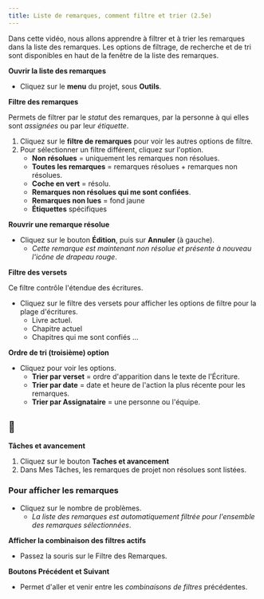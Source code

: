 ```yaml
---
title: Liste de remarques, comment filtre et trier (2.5e)
---
```

Dans cette vidéo, nous allons apprendre à filtrer et à trier les remarques dans la liste des remarques. Les options de filtrage, de recherche et de tri sont disponibles en haut de la fenêtre de la liste des remarques.

**Ouvrir la liste des remarques**

-  Cliquez sur le **menu** du projet, sous **Outils**.

**Filtre des remarques**

Permets de filtrer par le *statut* des remarques, par la personne à qui elles sont *assignées* ou par leur *étiquette*.

1.  Cliquez sur le **filtre de remarques** pour voir les autres options de filtre.
1.  Pour sélectionner un filtre différent, cliquez sur l'option.
     -  **Non résolues** = uniquement les remarques non résolues.
     -  **Toutes les remarques** = remarques résolues + remarques non résolues.
     -  **Coche en vert** = résolu.
     -  **Remarques non résolues qui me sont confiées**.
     -  **Remarques non lues** = fond jaune
     -  **Étiquettes** spécifiques

**Rouvrir une remarque résolue**

-  Cliquez sur le bouton **Édition**, puis sur **Annuler** (à gauche).
    -  *Cette remarque est maintenant non résolue et présente à nouveau l'icône de drapeau rouge*.

**Filtre des versets**

Ce filtre contrôle l'étendue des écritures.

-  Cliquez sur le filtre des versets pour afficher les options de filtre pour la plage d'écritures.
    -  Livre actuel.
    -  Chapitre actuel
    -  Chapitres qui me sont confiés …

**Ordre de tri (troisième) option**

-  Cliquez pour voir les options.
    -  **Trier par verset** = ordre d'apparition dans le texte de l'Écriture.
    -  **Trier par date** = date et heure de l'action la plus récente pour les remarques.
    -  **Trier par Assignataire** = une personne ou l'équipe.



## :page_facing_up:

**Tâches et avancement**

1.  Cliquez sur le bouton **Taches et avancement**
1.  Dans Mes Tâches, les remarques de projet non résolues sont listées.

### Pour afficher les remarques

-  Cliquez sur le nombre de problèmes.
   -  *La liste des remarques est automatiquement filtrée pour l'ensemble des remarques sélectionnées*.

**Afficher la combinaison des filtres actifs**

-  Passez la souris sur le Filtre des Remarques.

**Boutons Précédent et Suivant**

-  Permet d'aller et venir entre les *combinaisons de filtres* précédentes.
